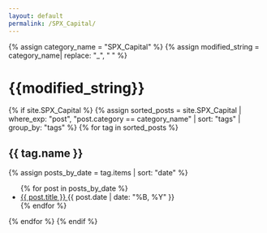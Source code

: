 ```yaml
---
layout: default
permalink: /SPX_Capital/
---
```


{% assign category_name = "SPX_Capital" %}
{% assign modified_string = category_name| replace: "_", " " %}
<h1>{{modified_string}}</h1>
{% if site.SPX_Capital %}
{% assign sorted_posts = site.SPX_Capital | where_exp: "post", "post.category == category_name" | sort: "tags" | group_by: "tags" %}
{% for tag in sorted_posts %}
<h2>{{ tag.name }}</h2>
{% assign posts_by_date = tag.items | sort: "date" %}
<ul>
{% for post in posts_by_date %}
<li><a href="{{ post.url | relative_url }}">{{ post.title }} </a><span>{{ post.date | date: "%B, %Y" }}</span></li>
{% endfor %}
</ul>
{% endfor %}
{% endif %}
